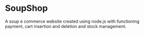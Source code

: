# SoupShop
A soup e commerce website created using node.js with functioning payment, cart insertion and deletion and stock management. 
